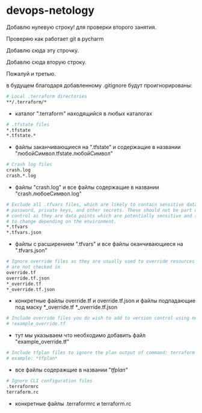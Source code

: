 # devops-netology

Добавлю нулевую строку! для проверки второго занятия.

Проверяю как работает git в pycharm

Добавлю сюда эту строчку.

Добавлю сюда вторую строку.
 
Пожалуй и третью.

в будущем благодаря добавленному .gitignore будут проигнорированы:

```bash
# Local .terraform directories
**/.terraform/*
```
- каталог ".terraform" находящийся в любых каталогах

```bash
# .tfstate files
*.tfstate
*.tfstate.*
```
- файлы заканчивающиеся на ".tfstate" и содержащие в названии "любойСимвол.tfstate.любойСимвол"

```bash
# Crash log files
crash.log
crash.*.log
```
- файлы "crash.log" и все файлы содержащие в названии "crash.любоеСимвол.log"

```bash
# Exclude all .tfvars files, which are likely to contain sensitive data, such as
# password, private keys, and other secrets. These should not be part of version 
# control as they are data points which are potentially sensitive and subject 
# to change depending on the environment.
*.tfvars
*.tfvars.json
```
- файлы с расширением ".tfvars" и все файлы оканчивающиеся на ".tfvars.json"

```bash
# Ignore override files as they are usually used to override resources locally and so
# are not checked in
override.tf
override.tf.json
*_override.tf
*_override.tf.json
```
- конкретные файлы override.tf и override.tf.json и файлы подпадающие под маску *_override.tf *_override.tf.json


```bash
# Include override files you do wish to add to version control using negated pattern
# !example_override.tf
```
- тут мы указываем что необходимо добавить файл "example_override.tf"

```bash
# Include tfplan files to ignore the plan output of command: terraform plan -out=tfplan
# example: *tfplan*
```
- все файлы содеражщие в названии "*tfplan*"

```bash
# Ignore CLI configuration files
.terraformrc
terraform.rc
```
- конкретные файлы .terraformrc и terraform.rc
